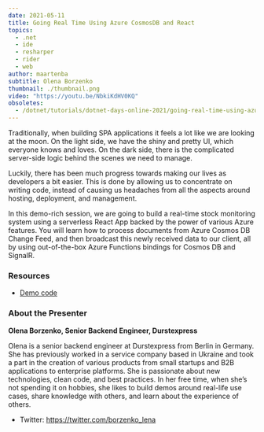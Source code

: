 ```yaml
---
date: 2021-05-11
title: Going Real Time Using Azure CosmosDB and React
topics:
  - .net
  - ide
  - resharper
  - rider
  - web
author: maartenba
subtitle: Olena Borzenko
thumbnail: ./thumbnail.png
video: "https://youtu.be/NbkiKdHV0KQ"
obsoletes:
  - /dotnet/tutorials/dotnet-days-online-2021/going-real-time-using-azure-cosmos-db-and-react/
---
```


Traditionally, when building SPA applications it feels a lot like we are looking at the moon. On the light side, we have the shiny and pretty UI, which everyone knows and loves. On the dark side, there is the complicated server-side logic behind the scenes we need to manage.

Luckily, there has been much progress towards making our lives as developers a bit easier. This is done by allowing us to concentrate on writing code, instead of causing us headaches from all the aspects around hosting, deployment, and management.

In this demo-rich session, we are going to build a real-time stock monitoring system using a serverless React App backed by the power of various Azure features. You will learn how to process documents from Azure Cosmos DB Change Feed, and then broadcast this newly received data to our client, all by using out-of-the-box Azure Functions bindings for Cosmos DB and SignalR.

### Resources

- [Demo code](https://github.com/OlenaBorzenko/Demos/tree/main/GoingRealTimeWithSignalR)

### About the Presenter

**Olena Borzenko, Senior Backend Engineer, Durstexpress**

Olena is a senior backend engineer at Durstexpress from Berlin in Germany.
She has previously worked in a service company based in Ukraine and took a part in the creation of various products from small startups and B2B applications to enterprise platforms.
She is passionate about new technologies, clean code, and best practices.
In her free time, when she’s not spending it on hobbies, she likes to build demos around real-life use cases, share knowledge with others, and learn about the experience of others.

- Twitter: <https://twitter.com/borzenko_lena>
